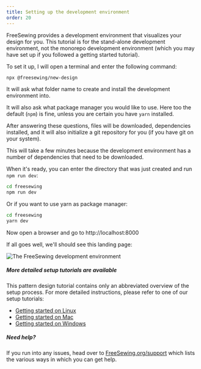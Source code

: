 ```yaml
---
title: Setting up the development environment
order: 20
---
```


FreeSewing provides a development environment that visualizes your design for
you. This tutorial is for the stand-alone development environment, not the
monorepo development environment (which you may have set up if you followed a
getting started tutorial).

To set it up, I will open a terminal and enter the following command:

```sh
npx @freesewing/new-design
```

It will ask what folder name to create and install the development
environment into.

It will also ask what package manager you would like to use.
Here too the default (`npm`) is fine, unless you are certain you have `yarn` installed.

After answering these questions, files will be downloaded, dependencies installed,
and it will also initialize a git repository for you (if you have git on your system).

<Note>

This will take a few minutes because the development environment has a number
of dependencies that need to be downloaded.

</Note>

When it's ready, you can enter the directory that was just created and run `npm run dev`:

```sh
cd freesewing
npm run dev
```

Or if you want to use yarn as package manager:

```sh
cd freesewing
yarn dev
```

Now open a browser and go to http://localhost:8000

If all goes well, we'll should see this landing page:

![The FreeSewing development environment](./nd.png)

<Tip>

##### More detailed setup tutorials are available

This pattern design tutorial contains only an abbreviated overview
of the setup process.
For more detailed instructions, please refer to one of our setup tutorials:

- [Getting started on Linux](/tutorials/getting-started-linux)
- [Getting started on Mac](/tutorials/getting-started-mac)
- [Getting started on Windows](/tutorials/getting-started-windows)

</Tip>

<Tip>

##### Need help?

If you run into any issues, head over to [FreeSewing.org/support](https://next.freesewing.org/support)
which lists the various ways in which you can get help.

</Tip>
